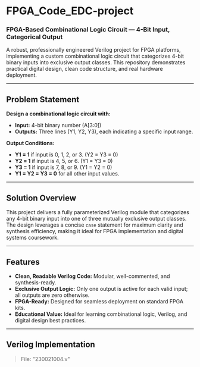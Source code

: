 # FPGA_Code_EDC-project
### FPGA-Based Combinational Logic Circuit — 4-Bit Input, Categorical Output

A robust, professionally engineered Verilog project for FPGA platforms, implementing a custom combinational logic circuit that categorizes 4-bit binary inputs into exclusive output classes. This repository demonstrates practical digital design, clean code structure, and real hardware deployment.

---

## Problem Statement

**Design a combinational logic circuit with:**
- **Input:** 4-bit binary number (A[3:0])
- **Outputs:** Three lines (Y1, Y2, Y3), each indicating a specific input range.

**Output Conditions:**
- **Y1 = 1** if input is 0, 1, 2, or 3. (Y2 = Y3 = 0)
- **Y2 = 1** if input is 4, 5, or 6. (Y1 = Y3 = 0)
- **Y3 = 1** if input is 7, 8, or 9. (Y1 = Y2 = 0)
- **Y1 = Y2 = Y3 = 0** for all other input values.

---

## Solution Overview

This project delivers a fully parameterized Verilog module that categorizes any 4-bit binary input into one of three mutually exclusive output classes. The design leverages a concise `case` statement for maximum clarity and synthesis efficiency, making it ideal for FPGA implementation and digital systems coursework.

---

## Features

- **Clean, Readable Verilog Code:** Modular, well-commented, and synthesis-ready.
- **Exclusive Output Logic:** Only one output is active for each valid input; all outputs are zero otherwise.
- **FPGA-Ready:** Designed for seamless deployment on standard FPGA kits.
- **Educational Value:** Ideal for learning combinational logic, Verilog, and digital design best practices.

---

## Verilog Implementation
> File: "230021004.v"

 
